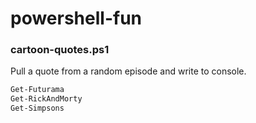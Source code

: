 # powershell-fun

### cartoon-quotes.ps1
Pull a quote from a random episode and write to console.
```powershell
Get-Futurama
Get-RickAndMorty  
Get-Simpsons 
```
